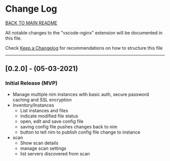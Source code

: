 
# Change Log

[BACK TO MAIN README](README.md)

All notable changes to the "vscode-nginx" extension will be documented in this file.

Check [Keep a Changelog](http://keepachangelog.com/) for recommendations on how to structure this file

---

## [0.2.0] - (05-03-2021)

### Initial Release (MVP)

- Manage multiple nim instances with basic auth, secure password caching and SSL encryption
- Inventory/Instances 
  - List instances and files
  - indicate modified file status
  - open, edit and save config file
  - saving config file pushes changes back to nim
  - button to tell nim to publish config file change to instance
- scan
  - Show scan details
  - manage scan settings
  - list servers discovered from scan
